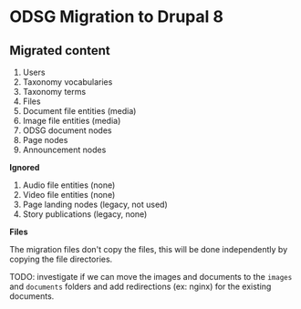 ODSG Migration to Drupal 8
==========================

Migrated content
----------------

1. Users
2. Taxonomy vocabularies
3. Taxonomy terms
4. Files
5. Document file entities (media)
6. Image file entities (media)
7. ODSG document nodes
8. Page nodes
9. Announcement nodes

**Ignored**

1. Audio file entities (none)
2. Video file entities (none)
3. Page landing nodes (legacy, not used)
4. Story publications (legacy, none)

**Files**

The migration files don't copy the files, this will be done independently by
copying the file directories.

TODO: investigate if we can move the images and documents to the `images` and
`documents` folders and add redirections (ex: nginx) for the existing documents.
